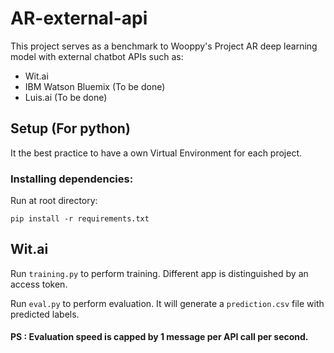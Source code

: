 # AR-external-api
This project serves as a benchmark to Wooppy's Project AR deep learning model with external chatbot APIs such as:
* Wit.ai
* IBM Watson Bluemix (To be done)
* Luis.ai (To be done)

## Setup (For python)
It the best practice to have a own Virtual Environment for each project.

### Installing dependencies:
Run at root directory:
```
pip install -r requirements.txt
```

## Wit.ai
Run ``training.py`` to perform training. Different app is distinguished by an access token.

Run ``eval.py`` to perform evaluation. It will generate a ``prediction.csv`` file with predicted labels. 
#### PS : Evaluation speed is capped by 1 message per API call per second.
